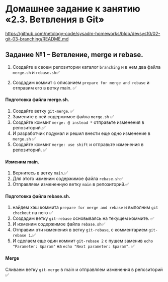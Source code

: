 # Домашнее задание к занятию «2.3. Ветвления в Git»
https://github.com/netology-code/sysadm-homeworks/blob/devsys10/02-git-03-branching/README.md

## Задание №1 – Ветвление, merge и rebase. 

1. Создайте в своем репозитории каталог `branching` и в нем два файла `merge.sh` и `rebase.sh`✅

2. Создадим коммит с описанием `prepare for merge and rebase` и отправим его в ветку main. ✅

#### Подготовка файла merge.sh.
1. Создайте ветку `git-merge`. ✅
2. Замените в ней содержимое файла `merge.sh` ✅
3. Создайте коммит `merge: @ instead *` отправьте изменения в репозиторий.✅
4. И разработчик подумал и решил внести еще одно изменение в `merge.sh` ✅ 
5. Создайте коммит `merge: use shift` и отправьте изменения в репозиторий.  ✅ 

#### Изменим main.
1. Вернитесь в ветку `main`.✅
2. Для этого изменим содержимое файла `rebase.sh`✅
3. Отправляем измененную ветку `main` в репозиторий.✅

#### Подготовка файла rebase.sh.
1. найдем хэш коммита `prepare for merge and rebase` и выполним `git checkout` на него ✅
2. Создадим ветку `git-rebase` основываясь на текущем коммите. ✅
3. И изменим содержимое файла `rebase.sh`✅
4. Отправим эти изменения в ветку `git-rebase`, с комментарием `git-rebase 1`.✅
5. И сделаем еще один коммит `git-rebase 2` с пушем заменив `echo "Parameter: $param"` 
на `echo "Next parameter: $param"`. ✅

#### Merge
Сливаем ветку `git-merge` в main и отправляем изменения в репозиторий ✅